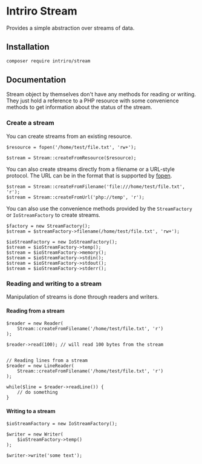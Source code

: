 # Intriro Stream

Provides a simple abstraction over streams of data.

## Installation

```bash
composer require intriro/stream
```

## Documentation

Stream object by themselves don't have any methods for reading or writing. They just hold a reference to a PHP resource with some convenience methods to get information about the status of the stream.

### Create a stream

You can create streams from an existing resource.
```
$resource = fopen('/home/test/file.txt', 'rw+');

$stream = Stream::createFromResource($resource);
```

You can also create streams directly from a filename or a URL-style protocol.
The URL can be in the format that is supported by [fopen](https://www.php.net/manual/en/function.fopen.php).

```
$stream = Stream::createFromFilename('file:///home/test/file.txt', 'r');
$stream = Stream::createFromUrl('php://temp', 'r');
```

You can also use the convenience methods provided by the `StreamFactory` or `IoStreamFactory` to create streams.

```
$factory = new StreamFactory();
$stream = $streamFactory->filename(/home/test/file.txt', 'rw+');

$ioStreamFactory = new IoStreamFactory();
$stream = $ioStreamFactory->temp();
$stream = $ioStreamFactory->memory();
$stream = $ioStreamFactory->stdin();
$stream = $ioStreamFactory->stdout();
$stream = $ioStreamFactory->stderr();
```

### Reading and writing to a stream

Manipulation of streams is done through readers and writers.

#### Reading from a stream

```
$reader = new Reader(
    Stream::createFromFilename('/home/test/file.txt', 'r')
);

$reader->read(100); // will read 100 bytes from the stream


// Reading lines from a stream
$reader = new LineReader(
    Stream::createFromFilename('/home/test/file.txt', 'r')
);

while($line = $reader->readLine()) {
    // do something
}

```

#### Writing to a stream
```
$ioStreamFactory = new IoStreamFactory();

$writer = new Writer(
    $ioStreamFactory->temp()
);

$writer->write('some text');
```
